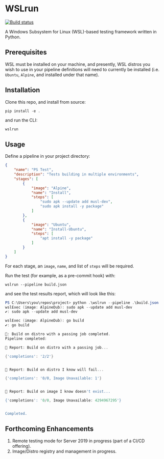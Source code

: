 WSLrun
===
[![Build status](https://ci-central.openfunction.co/api/projects/status/6e2tsa5mh5k4s3el?svg=true)](https://ci-central.openfunction.co/project/AppVeyor/wslrun)

A Windows Subsystem for Linux (WSL)-based testing framework written in Python. 

## Prerequisites

WSL must be installed on your machine, and presently, WSL distros you wish to use in your pipeline definitions will need to currently be installed (i.e. `Ubuntu`, `Alpine`, and installed under that name).

## Installation

Clone this repo, and install from source:

```powershell
pip install -e .
```

and run the CLI:

```
wslrun
```

## Usage

Define a pipeline in your project directory:

```json
{
    "name": "PS Test",
    "description": "Tests building in multiple environments",
    "stages": [
        {
            "image": "Alpine",
            "name": "Install",
            "steps": [
                "sudo apk --update add musl-dev",
                "sudo apk install -y package"
            ]
        },
        {
            "image": "Ubuntu",
            "name": "Install-Ubuntu",
            "steps": [
                "apt install -y package"
            ]
        }
    ]
}
```

For each stage, an `image`, `name`, and list of `steps` will be required.

Run the test (for example, as a pre-commit hook) with:

```
wslrun --pipeline build.json
```

and see the test results report, which will look like this:

```powershell
PS C:\Users\you\repos\project> python .\wslrun --pipeline .\build.json
wslExec (image: AlpineDub): sudo apk --update add musl-dev
✔️: sudo apk --update add musl-dev

wslExec (image: AlpineDub): go build
✔️: go build

🔔: Build on distro with a passing job completed.
Pipeline completed:

🧾 Report: Build on distro with a passing job...

{'completions': '2/2'}


🧾 Report: Build on distro I know will fail...

{'completions': '0/0, Image Unavailable: 1'}


🧾 Report: Build on image I know doesn't exist...

{'completions': '0/0, Image Unavailable: 4294967295'}


Completed.
```

## Forthcoming Enhancements

1. Remote testing mode for Server 2019 in progress (part of a CI/CD offering).
2. Image/Distro registry and management in progress. 
